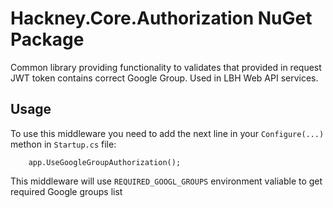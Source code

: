 ﻿# Hackney.Core.Authorization NuGet Package
Common library providing functionality to validates that provided in request JWT token contains correct Google Group. Used in LBH Web API services.

## Usage

To use this middleware you need to add the next line in your `Configure(...)` methon in `Startup.cs` file:
    
	    app.UseGoogleGroupAuthorization();
	
This middleware will use `REQUIRED_GOOGL_GROUPS` environment valiable to get required Google groups list